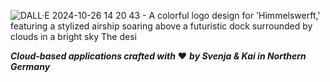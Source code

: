 
  ![DALL·E 2024-10-26 14 20 43 - A colorful logo design for 'Himmelswerft,' featuring a stylized airship soaring above a futuristic dock surrounded by clouds in a bright sky  The desi](https://github.com/user-attachments/assets/ae0be36e-b260-40e1-9182-95cac929df90)

***Cloud-based applications crafted with*** ❤️ ***by Svenja & Kai in Northern Germany***
